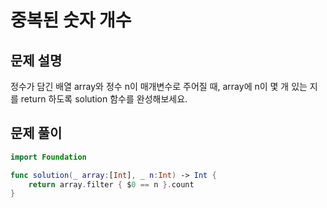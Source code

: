 # 중복된 숫자 개수
## 문제 설명
정수가 담긴 배열 array와 정수 n이 매개변수로 주어질 때, array에 n이 몇 개 있는 지를 return 하도록 solution 함수를 완성해보세요.


## 문제 풀이

```swift
import Foundation

func solution(_ array:[Int], _ n:Int) -> Int {
    return array.filter { $0 == n }.count
}
```
